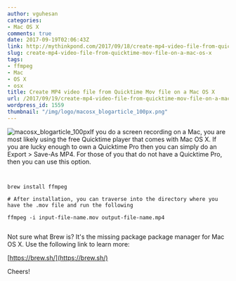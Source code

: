 ```yaml
---
author: vguhesan
categories:
- Mac OS X
comments: true
date: 2017-09-19T02:06:43Z
link: http://mythinkpond.com/2017/09/18/create-mp4-video-file-from-quicktime-mov-file-on-a-mac-os-x/
slug: create-mp4-video-file-from-quicktime-mov-file-on-a-mac-os-x
tags:
- ffmpeg
- Mac
- OS X
- osx
title: Create MP4 video file from Quicktime Mov file on a Mac OS X
url: /2017/09/19/create-mp4-video-file-from-quicktime-mov-file-on-a-mac-os-x/
wordpress_id: 1559
thumbnail: "/img/logo/macosx_blogarticle_100px.png"
---
```


![macosx_blogarticle_100px](/img/2016/11/macosx_blogarticle_100px.png)If you do a screen recording on a Mac, you are most likely using the free Quicktime player that comes with Mac OS X. If you are lucky enough to own a Quicktime Pro then you can simply do an Export > Save-As MP4. For those of you that do not have a Quicktime Pro, then you can use this option.

<pre><code language="shell">

brew install ffmpeg

# After installation, you can traverse into the directory where you have the .mov file and run the following

ffmpeg -i input-file-name.mov output-file-name.mp4

</code></pre>

Not sure what Brew is? It's the missing package package manager for Mac OS X.
Use the following link to learn more:

[https://brew.sh/](https://brew.sh/)

Cheers!
